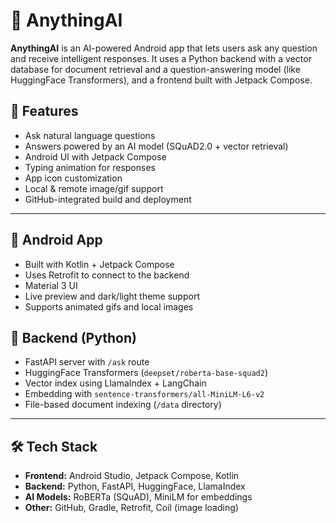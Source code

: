 # 🤖 AnythingAI

**AnythingAI** is an AI-powered Android app that lets users ask any question and receive intelligent responses. It uses a Python backend with a vector database for document retrieval and a question-answering model (like HuggingFace Transformers), and a frontend built with Jetpack Compose.

## 🚀 Features

- Ask natural language questions
- Answers powered by an AI model (SQuAD2.0 + vector retrieval)
- Android UI with Jetpack Compose
- Typing animation for responses
- App icon customization
- Local & remote image/gif support
- GitHub-integrated build and deployment

---

## 📱 Android App

- Built with Kotlin + Jetpack Compose
- Uses Retrofit to connect to the backend
- Material 3 UI
- Live preview and dark/light theme support
- Supports animated gifs and local images

## 🧠 Backend (Python)

- FastAPI server with `/ask` route
- HuggingFace Transformers (`deepset/roberta-base-squad2`)
- Vector index using LlamaIndex + LangChain
- Embedding with `sentence-transformers/all-MiniLM-L6-v2`
- File-based document indexing (`/data` directory)

---

## 🛠 Tech Stack

- **Frontend:** Android Studio, Jetpack Compose, Kotlin
- **Backend:** Python, FastAPI, HuggingFace, LlamaIndex
- **AI Models:** RoBERTa (SQuAD), MiniLM for embeddings
- **Other:** GitHub, Gradle, Retrofit, Coil (image loading)
